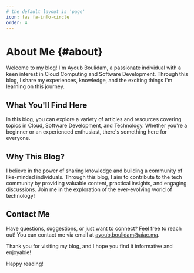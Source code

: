 ```yaml
---
# the default layout is 'page'
icon: fas fa-info-circle
order: 4
---
```


# About Me {#about}

Welcome to my blog! I'm Ayoub Boulidam, a passionate individual with a keen interest in Cloud Computing and Software Development. Through this blog, I share my experiences, knowledge, and the exciting things I'm learning on this journey.

## What You'll Find Here

In this blog, you can explore a variety of articles and resources covering topics in Cloud, Software Development, and Technology. Whether you're a beginner or an experienced enthusiast, there's something here for everyone.

## Why This Blog?

I believe in the power of sharing knowledge and building a community of like-minded individuals. Through this blog, I aim to contribute to the tech community by providing valuable content, practical insights, and engaging discussions. Join me in the exploration of the ever-evolving world of technology!

## Contact Me

Have questions, suggestions, or just want to connect? Feel free to reach out! You can contact me via email at ayoub.boulidam@aiac.ma.

Thank you for visiting my blog, and I hope you find it informative and enjoyable!

Happy reading!
